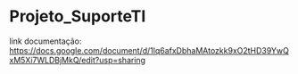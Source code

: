 # Projeto_SuporteTI

link documentação: https://docs.google.com/document/d/1lq6afxDbhaMAtozkk9xO2tHD39YwQxM5Xi7WLDBjMkQ/edit?usp=sharing
